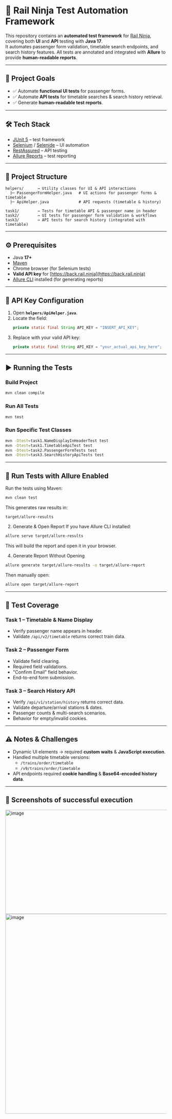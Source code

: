 # 🚆 Rail Ninja Test Automation Framework

This repository contains an **automated test framework** for [Rail Ninja](https://rail.ninja), covering both **UI** and **API** testing with **Java 17**.  
It automates passenger form validation, timetable search endpoints, and search history features.
All tests are annotated and integrated with **Allure** to provide **human-readable reports**.  

---

## 📌 Project Goals
- ✅ Automate **functional UI tests** for passenger forms.  
- ✅ Automate **API tests** for timetable searches & search history retrieval.  
- ✅ Generate **human-readable test reports**.  

---

## 🛠️ Tech Stack
- [JUnit 5](https://junit.org/junit5/) – test framework  
- [Selenium](https://www.selenium.dev/) / [Selenide](https://selenide.org/) – UI automation  
- [RestAssured](https://rest-assured.io/) – API testing  
- [Allure Reports](https://allurereport.org/) – test reporting  

---

## 📂 Project Structure
```
helpers/      → Utility classes for UI & API interactions
  ├─ PassengerFormHelper.java   # UI actions for passenger forms & timetable
  ├─ ApiHelper.java             # API requests (timetable & history)

task1/        → Tests for timetable API & passenger name in header
task2/        → UI tests for passenger form validation & workflows
task3/        → API tests for search history (integrated with timetable)
```

---

## ⚙️ Prerequisites
- Java **17+**  
- [Maven](https://maven.apache.org/)  
- Chrome browser (for Selenium tests)  
- **Valid API key** for [https://back.rail.ninja](https://back.rail.ninja)
- [Allure CLI](https://allurereport.org/docs/install/) installed (for generating reports)  

---

## 🔑 API Key Configuration
1. Open **`helpers/ApiHelper.java`**.  
2. Locate the field:
   ```java
   private static final String API_KEY = "INSERT_API_KEY";
   ```
3. Replace with your valid API key:
   ```java
   private static final String API_KEY = "your_actual_api_key_here";
   ```

---

## ▶️ Running the Tests

### Build Project
```bash
mvn clean compile
```

### Run All Tests
```bash
mvn test
```

### Run Specific Test Classes
```bash
mvn -Dtest=task1.NameDisplayInHeaderTest test
mvn -Dtest=task1.TimetableApiTest test
mvn -Dtest=task2.PassengerFormTests test
mvn -Dtest=task3.SearchHistoryApiTests test
```
---

## 🔹 Run Tests with Allure Enabled  
Run the tests using Maven:  
```bash
mvn clean test
```
This generates raw results in: 
```bach
target/allure-results
```
2. Generate & Open Report
If you have Allure CLI installed:
```bash
allure serve target/allure-results
```
This will build the report and open it in your browser.

4.  Generate Report Without Opening
```bash
allure generate target/allure-results -o target/allure-report
```
Then manually open: 
```bash
allure open target/allure-report
```

---

## 🧪 Test Coverage

### **Task 1 – Timetable & Name Display**
- Verify passenger name appears in header.  
- Validate `/api/v2/timetable` returns correct train data.  

### **Task 2 – Passenger Form**
- Validate field clearing.  
- Required field validations.  
- "Confirm Email" field behavior.  
- End-to-end form submission.  

### **Task 3 – Search History API**
- Verify `/api/v1/station/history` returns correct data.  
- Validate departure/arrival stations & dates.  
- Passenger counts & multi-search scenarios.  
- Behavior for empty/invalid cookies.  

---

## ⚠️ Notes & Challenges
- Dynamic UI elements → required **custom waits** & **JavaScript execution**.  
- Handled multiple timetable versions:  
  - `/trains/order/timetable`  
  - `/v9/trains/order/timetable`  
- API endpoints required **cookie handling** & **Base64-encoded history data**.  

---

## 📸 Screenshots of successful execution
<img width="812" height="324" alt="image" src="https://github.com/user-attachments/assets/4cafba29-52c3-4356-908f-928c00c15bd1" />
<img width="1280" height="622" alt="image" src="https://github.com/user-attachments/assets/2267560f-87cd-46ff-ba55-d443d0d31002" />

